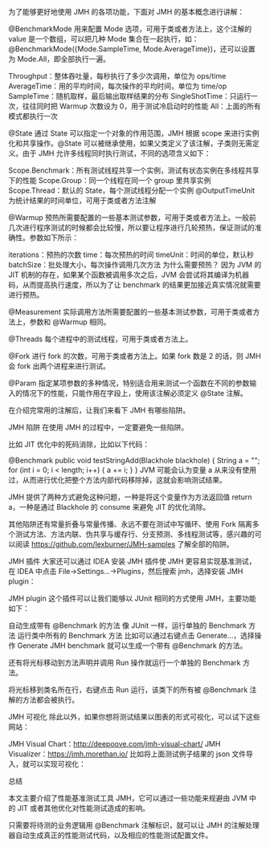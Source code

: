 为了能够更好地使用 JMH 的各项功能，下面对 JMH 的基本概念进行讲解：

@BenchmarkMode
用来配置 Mode 选项，可用于类或者方法上，这个注解的 value 是一个数组，可以把几种 Mode 集合在一起执行，如：@BenchmarkMode({Mode.SampleTime, Mode.AverageTime})，还可以设置为 Mode.All，即全部执行一遍。

Throughput：整体吞吐量，每秒执行了多少次调用，单位为 ops/time
AverageTime：用的平均时间，每次操作的平均时间，单位为 time/op
SampleTime：随机取样，最后输出取样结果的分布
SingleShotTime：只运行一次，往往同时把 Warmup 次数设为 0，用于测试冷启动时的性能
All：上面的所有模式都执行一次

@State
通过 State 可以指定一个对象的作用范围，JMH 根据 scope 来进行实例化和共享操作。@State 可以被继承使用，如果父类定义了该注解，子类则无需定义。由于 JMH 允许多线程同时执行测试，不同的选项含义如下：

Scope.Benchmark：所有测试线程共享一个实例，测试有状态实例在多线程共享下的性能
Scope.Group：同一个线程在同一个 group 里共享实例
Scope.Thread：默认的 State，每个测试线程分配一个实例
@OutputTimeUnit
为统计结果的时间单位，可用于类或者方法注解

@Warmup
预热所需要配置的一些基本测试参数，可用于类或者方法上。一般前几次进行程序测试的时候都会比较慢，所以要让程序进行几轮预热，保证测试的准确性。参数如下所示：

iterations：预热的次数
time：每次预热的时间
timeUnit：时间的单位，默认秒
batchSize：批处理大小，每次操作调用几次方法
为什么需要预热？
因为 JVM 的 JIT 机制的存在，如果某个函数被调用多次之后，JVM 会尝试将其编译为机器码，从而提高执行速度，所以为了让 benchmark 的结果更加接近真实情况就需要进行预热。


@Measurement
实际调用方法所需要配置的一些基本测试参数，可用于类或者方法上，参数和 @Warmup 相同。

@Threads
每个进程中的测试线程，可用于类或者方法上。

@Fork
进行 fork 的次数，可用于类或者方法上。如果 fork 数是 2 的话，则 JMH 会 fork 出两个进程来进行测试。

@Param
指定某项参数的多种情况，特别适合用来测试一个函数在不同的参数输入的情况下的性能，只能作用在字段上，使用该注解必须定义 @State 注解。

在介绍完常用的注解后，让我们来看下 JMH 有哪些陷阱。

JMH 陷阱
在使用 JMH 的过程中，一定要避免一些陷阱。

比如 JIT 优化中的死码消除，比如以下代码：

@Benchmark
public void testStringAdd(Blackhole blackhole) {
    String a = "";
    for (int i = 0; i < length; i++) {
        a += i;
    }
}
JVM 可能会认为变量 a 从来没有使用过，从而进行优化把整个方法内部代码移除掉，这就会影响测试结果。

JMH 提供了两种方式避免这种问题，一种是将这个变量作为方法返回值 return a，一种是通过 Blackhole 的 consume 来避免 JIT 的优化消除。

其他陷阱还有常量折叠与常量传播、永远不要在测试中写循环、使用 Fork 隔离多个测试方法、方法内联、伪共享与缓存行、分支预测、多线程测试等，感兴趣的可以阅读 https://github.com/lexburner/JMH-samples 了解全部的陷阱。

JMH 插件
大家还可以通过 IDEA 安装 JMH 插件使 JMH 更容易实现基准测试，在 IDEA 中点击 File->Settings...->Plugins，然后搜索 jmh，选择安装 JMH plugin：


JMH plugin
这个插件可以让我们能够以 JUnit 相同的方式使用 JMH，主要功能如下：

自动生成带有 @Benchmark 的方法
像 JUnit 一样，运行单独的 Benchmark 方法
运行类中所有的 Benchmark 方法
比如可以通过右键点击 Generate...，选择操作 Generate JMH benchmark 就可以生成一个带有 @Benchmark 的方法。

还有将光标移动到方法声明并调用 Run 操作就运行一个单独的 Benchmark 方法。

将光标移到类名所在行，右键点击 Run 运行，该类下的所有被 @Benchmark 注解的方法都会被执行。

JMH 可视化
除此以外，如果你想将测试结果以图表的形式可视化，可以试下这些网站：

JMH Visual Chart：http://deepoove.com/jmh-visual-chart/
JMH Visualizer：https://jmh.morethan.io/
比如将上面测试例子结果的 json 文件导入，就可以实现可视化：


总结

本文主要介绍了性能基准测试工具 JMH，它可以通过一些功能来规避由 JVM 中的 JIT 或者其他优化对性能测试造成的影响。

只需要将待测的业务逻辑用 @Benchmark 注解标识，就可以让 JMH 的注解处理器自动生成真正的性能测试代码，以及相应的性能测试配置文件。